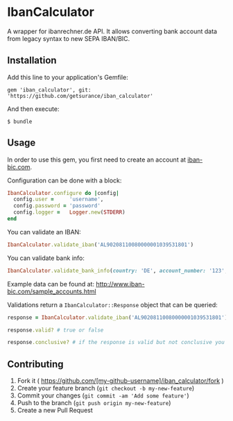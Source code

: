 # IbanCalculator

A wrapper for ibanrechner.de API. It allows converting bank account data from legacy syntax to new SEPA IBAN/BIC.

## Installation

Add this line to your application's Gemfile:

    gem 'iban_calculator', git: 'https://github.com/getsurance/iban_calculator'

And then execute:

    $ bundle

## Usage

In order to use this gem, you first need to create an account at [iban-bic.com](http://www.iban-bic.com/).

Configuration can be done with a block:

```ruby
IbanCalculator.configure do |config|
  config.user =     'username',
  config.password = 'password'
  config.logger =   Logger.new(STDERR)
end
```

You can validate an IBAN:

```ruby
IbanCalculator.validate_iban('AL90208110080000001039531801')
```

You can validate bank info:

```ruby
IbanCalculator.validate_bank_info(country: 'DE', account_number: '123', bank_code: '456')
```

Example data can be found at: http://www.iban-bic.com/sample_accounts.html


Validations return a `IbanCalculator::Response` object that can be queried:
```ruby
response = IbanCalculator.validate_iban('AL90208110080000001039531801')

response.valid? # true or false

response.conclusive? # if the response is valid but not conclusive you might want to check it manually.
```

## Contributing

1. Fork it ( https://github.com/[my-github-username]/iban_calculator/fork )
2. Create your feature branch (`git checkout -b my-new-feature`)
3. Commit your changes (`git commit -am 'Add some feature'`)
4. Push to the branch (`git push origin my-new-feature`)
5. Create a new Pull Request
